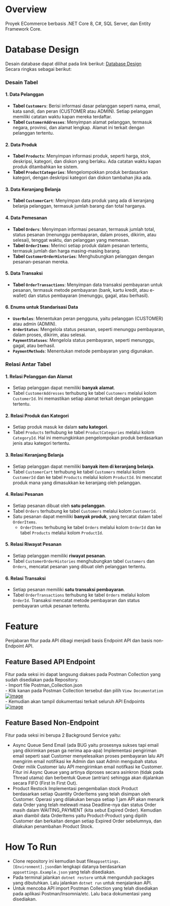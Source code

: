 # Overview
Proyek ECommerce berbasis .NET Core 8, C#, SQL Server, dan Entity Framework Core.

# Database Design
Desain database dapat dilihat pada link berikut: [Database Design](https://dbdiagram.io/d/NET-E-Commerce-System-6736fb3ce9daa85aca8d36ae)  
Secara ringkas sebagai berikut:
### Desain Tabel
#### **1. Data Pelanggan**

-   **Tabel `Customers`**: Berisi informasi dasar pelanggan seperti nama, email, kata sandi, dan peran (CUSTOMER atau ADMIN). Setiap pelanggan memiliki catatan waktu kapan mereka terdaftar.
-   **Tabel `CustomerAddresses`**: Menyimpan alamat pelanggan, termasuk negara, provinsi, dan alamat lengkap. Alamat ini terkait dengan pelanggan tertentu.

#### **2. Data Produk**

-   **Tabel `Products`**: Menyimpan informasi produk, seperti harga, stok, deskripsi, kategori, dan diskon yang berlaku. Ada catatan waktu kapan produk ditambahkan ke sistem.
-   **Tabel `ProductCategories`**: Mengelompokkan produk berdasarkan kategori, dengan deskripsi kategori dan diskon tambahan jika ada.

#### **3. Data Keranjang Belanja**

-   **Tabel `CustomerCart`**: Menyimpan data produk yang ada di keranjang belanja pelanggan, termasuk jumlah barang dan total harganya.

#### **4. Data Pemesanan**

-   **Tabel `Orders`**: Menyimpan informasi pesanan, termasuk jumlah total, status pesanan (menunggu pembayaran, dalam proses, dikirim, atau selesai), tenggat waktu, dan pelanggan yang memesan.
-   **Tabel `OrderItems`**: Merinci setiap produk dalam pesanan tertentu, termasuk jumlah dan harga masing-masing barang.
-   **Tabel `CustomerOrderHistories`**: Menghubungkan pelanggan dengan pesanan-pesanan mereka.

#### **5. Data Transaksi**

-   **Tabel `OrderTransactions`**: Menyimpan data transaksi pembayaran untuk pesanan, termasuk metode pembayaran (bank, kartu kredit, atau e-wallet) dan status pembayaran (menunggu, gagal, atau berhasil).

#### **6. Enums untuk Standarisasi Data**

-   **`UserRoles`**: Menentukan peran pengguna, yaitu pelanggan (CUSTOMER) atau admin (ADMIN).
-   **`OrderStatus`**: Mengelola status pesanan, seperti menunggu pembayaran, dalam proses, dikirim, atau selesai.
-   **`PaymentStatuses`**: Mengelola status pembayaran, seperti menunggu, gagal, atau berhasil.
-   **`PaymentMethods`**: Menentukan metode pembayaran yang digunakan.

### Relasi Antar Tabel

#### **1. Relasi Pelanggan dan Alamat**

-   Setiap pelanggan dapat memiliki **banyak alamat**.
-   Tabel `CustomerAddresses` terhubung ke tabel `Customers` melalui kolom `CustomerId`. Ini memastikan setiap alamat terkait dengan pelanggan tertentu.

#### **2. Relasi Produk dan Kategori**

-   Setiap produk masuk ke dalam **satu kategori**.
-   Tabel `Products` terhubung ke tabel `ProductCategories` melalui kolom `CategoryId`. Hal ini memungkinkan pengelompokan produk berdasarkan jenis atau kategori tertentu.

#### **3. Relasi Keranjang Belanja**

-   Setiap pelanggan dapat memiliki **banyak item di keranjang belanja**.
-   Tabel `CustomerCart` terhubung ke tabel `Customers` melalui kolom `CustomerId` dan ke tabel `Products` melalui kolom `ProductId`. Ini mencatat produk mana yang dimasukkan ke keranjang oleh pelanggan.

#### **4. Relasi Pesanan**

-   Setiap pesanan dibuat oleh **satu pelanggan**.
-   Tabel `Orders` terhubung ke tabel `Customers` melalui kolom `CustomerId`.
-   Satu pesanan dapat memiliki **banyak produk**, yang tercatat dalam tabel `OrderItems`.
    -   `OrderItems` terhubung ke tabel `Orders` melalui kolom `OrderId` dan ke tabel `Products` melalui kolom `ProductId`.

#### **5. Relasi Riwayat Pesanan**

-   Setiap pelanggan memiliki **riwayat pesanan**.
-   Tabel `CustomerOrderHistories` menghubungkan tabel `Customers` dan `Orders`, mencatat pesanan yang dibuat oleh pelanggan tertentu.

#### **6. Relasi Transaksi**

-   Setiap pesanan memiliki **satu transaksi pembayaran**.
-   Tabel `OrderTransactions` terhubung ke tabel `Orders` melalui kolom `OrderId`. Transaksi mencatat metode pembayaran dan status pembayaran untuk pesanan tertentu.

# Feature
Penjabaran fitur pada API dibagi menjadi basis Endpoint API dan basis non-Endpoint API.
## Feature Based API Endpoint
Fitur pada seksi ini dapat langsung diakses pada Postman Collection yang sudah disediakan pada Repository.  
	-	Import file Postman_Collection.json  
	-	Klik kanan pada Postman Collection tersebut dan pilih `View Documentation`  
<a href="https://ibb.co.com/T4xzxyY"><img src="https://i.ibb.co.com/3p9t9K4/image.png" alt="image" border="0"></a>  
	- Kemudian akan tampil dokumentasi terkait seluruh API Endpoints  
<a href="https://ibb.co.com/wyQX8Vb"><img src="https://i.ibb.co.com/CB9Z4gX/image.png" alt="image" border="0"></a>  
## Feature Based Non-Endpoint
Fitur pada seksi ini berupa 2 Background Service yaitu:
- Async Queue Send Email (ada BUG yaitu prosesnya sukses tapi email yang dikirimkan pesan ga nerima apa-apa)
	Implementasi pengiriman email seperti saat Customer menyelesaikan proses pembayaran lalu API mengirim email notifikasi ke Admin dan saat Admin mengubah status Order milik Customer lalu API mengirimkan email notifkasi ke Customer. Fitur ini Async Queue yang artinya diproses secara asinkron (tidak pada Thread utama) dan berbentuk Queue (antrian) sehingga akan dijalankan secara FIFO (First In First Out).
- Product Restock
	Implementasi pengembalian stock Product berdasarkan setiap Quantity OrderItems yang telah disimpan oleh Customer. Operasi yang dilakukan berupa setiap 1 jam API akan menarik data Order yang telah melewati masa Deadline-nya dan status Order masih dalam WAITING_PAYMENT (kita sebut Expired Order). Kemudian akan diambil data OrderItems yaitu Product-Product yang dipilih Customer dan berkaitan dengan setiap Expired Order sebelumnya, dan dilakukan penambahan Product Stock.

# How To Run
- Clone repository ini kemudian buat file`appsettings.[Environment].json`dan lengkapi datanya berdasarkan `appsettings.Example.json` yang telah disediakan. 
- Pada terminal jalankan `dotnet restore` untuk mengunduh packages yang dibutuhkan. Lalu jalankan `dotnet run` untuk menjalankan API.
- Untuk mencoba API import Postman Collection yang telah disediakan pada aplikasi Postman/Insomnia/etc. Lalu baca dokumentasi yang disediakan.
